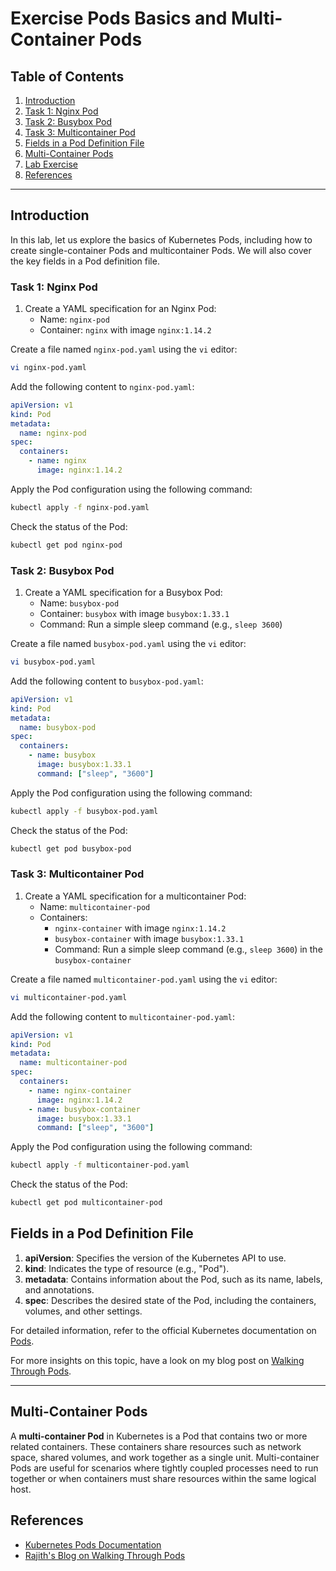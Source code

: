 
# Exercise Pods Basics and Multi-Container Pods


## Table of Contents
1. [Introduction](#introduction)
2. [Task 1: Nginx Pod](#task-1-nginx-pod)
3. [Task 2: Busybox Pod](#task-2-busybox-pod)
4. [Task 3: Multicontainer Pod](#task-3-multicontainer-pod)
5. [Fields in a Pod Definition File](#fields-in-a-pod-definition-file)
6. [Multi-Container Pods](#multi-container-pods)
7. [Lab Exercise](#lab-exercise)
8. [References](#references)

---

## Introduction

In this lab, let us explore the basics of Kubernetes Pods, including how to create single-container Pods and multicontainer Pods. We will also cover the key fields in a Pod definition file.

### Task 1: Nginx Pod
1. Create a YAML specification for an Nginx Pod:
   - Name: `nginx-pod`
   - Container: `nginx` with image `nginx:1.14.2`

Create a file named `nginx-pod.yaml` using the `vi` editor:

```bash
vi nginx-pod.yaml
```

Add the following content to `nginx-pod.yaml`:

```yaml
apiVersion: v1
kind: Pod
metadata:
  name: nginx-pod
spec:
  containers:
    - name: nginx
      image: nginx:1.14.2
```

Apply the Pod configuration using the following command:

```bash
kubectl apply -f nginx-pod.yaml
```

Check the status of the Pod:

```bash
kubectl get pod nginx-pod
```

### Task 2: Busybox Pod
1. Create a YAML specification for a Busybox Pod:
   - Name: `busybox-pod`
   - Container: `busybox` with image `busybox:1.33.1`
   - Command: Run a simple sleep command (e.g., `sleep 3600`)

Create a file named `busybox-pod.yaml` using the `vi` editor:

```bash
vi busybox-pod.yaml
```

Add the following content to `busybox-pod.yaml`:

```yaml
apiVersion: v1
kind: Pod
metadata:
  name: busybox-pod
spec:
  containers:
    - name: busybox
      image: busybox:1.33.1
      command: ["sleep", "3600"]
```

Apply the Pod configuration using the following command:

```bash
kubectl apply -f busybox-pod.yaml
```

Check the status of the Pod:

```bash
kubectl get pod busybox-pod
```

### Task 3: Multicontainer Pod
1. Create a YAML specification for a multicontainer Pod:
   - Name: `multicontainer-pod`
   - Containers:
     - `nginx-container` with image `nginx:1.14.2`
     - `busybox-container` with image `busybox:1.33.1`
     - Command: Run a simple sleep command (e.g., `sleep 3600`) in the `busybox-container`

Create a file named `multicontainer-pod.yaml` using the `vi` editor:

```bash
vi multicontainer-pod.yaml
```

Add the following content to `multicontainer-pod.yaml`:

```yaml
apiVersion: v1
kind: Pod
metadata:
  name: multicontainer-pod
spec:
  containers:
    - name: nginx-container
      image: nginx:1.14.2
    - name: busybox-container
      image: busybox:1.33.1
      command: ["sleep", "3600"]
```

Apply the Pod configuration using the following command:

```bash
kubectl apply -f multicontainer-pod.yaml
```

Check the status of the Pod:

```bash
kubectl get pod multicontainer-pod
```

## Fields in a Pod Definition File

1. **apiVersion**: Specifies the version of the Kubernetes API to use.
2. **kind**: Indicates the type of resource (e.g., "Pod").
3. **metadata**: Contains information about the Pod, such as its name, labels, and annotations.
4. **spec**: Describes the desired state of the Pod, including the containers, volumes, and other settings.

For detailed information, refer to the official Kubernetes documentation on [Pods](https://kubernetes.io/docs/concepts/workloads/pods/).

For more insights on this topic, have a look on my blog post on [Walking Through Pods](https://www.rajith.in/Kubernetes/WalkingThroughThePodsPart1/).

---

## Multi-Container Pods

A **multi-container Pod** in Kubernetes is a Pod that contains two or more related containers. These containers share resources such as network space, shared volumes, and work together as a single unit. Multi-container Pods are useful for scenarios where tightly coupled processes need to run together or when containers must share resources within the same logical host.


## References
- [Kubernetes Pods Documentation](https://kubernetes.io/docs/concepts/workloads/pods/)
- [Rajith's Blog on Walking Through Pods](https://www.rajith.in/Kubernetes/WalkingThroughThePodsPart1/)